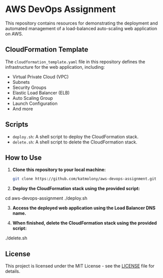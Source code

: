 # AWS DevOps Assignment

This repository contains resources for demonstrating the deployment and automated management of a load-balanced auto-scaling web application on AWS.

## CloudFormation Template

The `cloudformation_template.yaml` file in this repository defines the infrastructure for the web application, including:

- Virtual Private Cloud (VPC)
- Subnets
- Security Groups
- Elastic Load Balancer (ELB)
- Auto Scaling Group
- Launch Configuration
- And more

## Scripts

- `deploy.sh`: A shell script to deploy the CloudFormation stack.
- `delete.sh`: A shell script to delete the CloudFormation stack.

## How to Use

1. **Clone this repository to your local machine:**
   ```sh
   git clone https://github.com/katmolony/aws-devops-assignment.git

2. **Deploy the CloudFormation stack using the provided script:**

cd aws-devops-assignment
./deploy.sh

3. **Access the deployed web application using the Load Balancer DNS name.**

4. **When finished, delete the CloudFormation stack using the provided script:**

./delete.sh

## License

This project is licensed under the MIT License - see the [LICENSE](LICENSE) file for details.